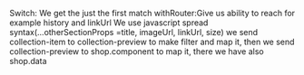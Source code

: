 Switch: We get the just the first match
withRouter:Give us ability to reach for example history and linkUrl
We use javascript spread syntax(...otherSectionProps =title, imageUrl, linkUrl, size)
we send collection-item to collection-preview to make filter and map it, then we send collection-preview to shop.component to map it, there we have also shop.data
